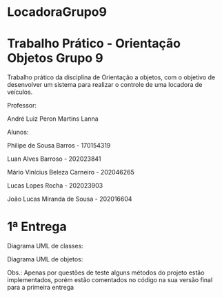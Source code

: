 # LocadoraGrupo9
# Trabalho Prático - Orientação Objetos Grupo 9

Trabalho prático da disciplina de Orientação a objetos, com o objetivo de desenvolver um sistema para realizar o controle de uma locadora de veículos.

Professor:

André Luiz Peron Martins Lanna

Alunos:

Philipe de Sousa Barros - 170154319

Luan Alves Barroso - 202023841

Mário Vinícius Beleza Carneiro - 202046265

Lucas Lopes Rocha - 202023903

João Lucas Miranda de Sousa - 202016604

# 1ª Entrega
Diagrama UML de classes:

Diagrama UML de objetos:

Obs.: Apenas por questões de teste alguns métodos do projeto estão implementados, porém estão comentados no código na sua versão final para a primeira entrega 
